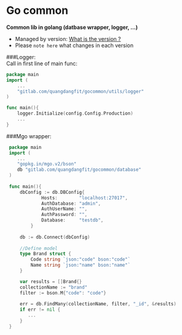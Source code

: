 # Go common

**Common lib in golang (datbase wrapper, logger, ...)**
- Managed by version: [What is the version ?
](https://semver.org/)
- Please `note here` what changes in each version

###Logger:  
  Call in first line of main func:
  ```go
  package main
  import (
      ...
      "gitlab.com/quangdangfit/gocommon/utils/logger"
  )
  
  func main(){
      logger.Initialize(config.Config.Production)
      ...
  }
  ```
  
###Mgo wrapper:
   ```go
    package main
    import (
       ...
       "gopkg.in/mgo.v2/bson"
       db "gitlab.com/quangdangfit/gocommon/database"
    )
    
    func main(){
        dbConfig := db.DBConfig{
        		Hosts:        "localhost:27017",
        		AuthDatabase: "admin",
        		AuthUserName: "",
        		AuthPassword: "",
        		Database:     "testdb",
        	}
        
        db := db.Connect(dbConfig)
       
        //Define model           
        type Brand struct {
            Code string `json:"code" bson:"code"`
            Name string `json:"name" bson:"name"`
        }
   
        var results = []Brand{}
        collectionName := "brand"
        filter := bson.M{"code": "code"}
        
        err = db.FindMany(collectionName, filter, "_id", &results)
        if err != nil {
           ...
        }
    }
   ```
